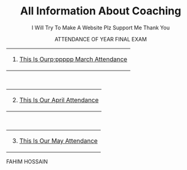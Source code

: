 <html>
  <body>
    <center><p><h1>All Information About Coaching</h1></p></center>
    <p><center>I Will Try To Make A Website Plz Support Me Thank You</center></p>
    <center><p>ATTENDANCE OF YEAR FINAL EXAM
      <table>
        <tr>
          <td>
         <ol type="1">
           <li><a href="march.html"> This Is Ourp;ppppp March Attendance </a></li>
         </ol>
         </td>
        </tr>
      </table>
    <br>
    <table>
        <tr>
          <td >
            <ol type="1" start="2">
              <li><a href="april.html"> This Is Our April Attendance </a></li>
            </ol>
          </td>
        </tr>
      </table>
    <br>
    <table>
        <tr>
          <td>
            <ol type="1" start="3">
              <li><a href="may.html">This Is Our May Attendance</a> </li>
            </ol> 
          </td>
        </tr>
      </table>
    
  </p>
  </center>
  </body>
</html>
<html>
  <body>
    <p> FAHIM HOSSAIN</p>
  </body>
</html>
